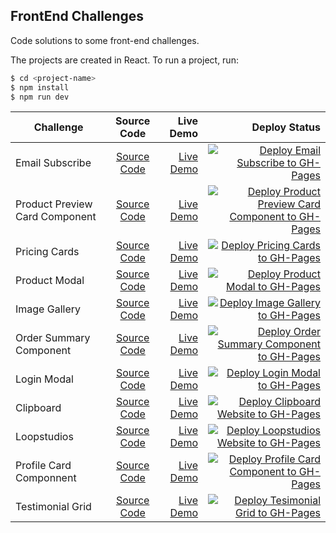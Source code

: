 ## FrontEnd Challenges
Code solutions to some front-end challenges.

The projects are created in React. To run a project, run:
```bash
$ cd <project-name>
$ npm install
$ npm run dev
```
| Challenge        | Source Code         | Live Demo  | Deploy Status |
| ------------- |:-------------:| -----:|  -----:|
| Email Subscribe      | [Source Code](/email-subscribe) |[Live Demo](https://thwani47.github.io/frontend-challenges/email-subscribe/) | [![Deploy Email Subscribe to GH-Pages](https://github.com/Thwani47/frontend-challenges/actions/workflows/email-subscribe-deploy.yml/badge.svg)](https://github.com/Thwani47/frontend-challenges/actions/workflows/email-subscribe-deploy.yml)|
|Product Preview Card Component      | [Source Code](/product-preview-card-component) |[Live Demo](https://thwani47.github.io/frontend-challenges/product-preview-card-component/) | [![Deploy Product Preview Card Component to GH-Pages](https://github.com/Thwani47/frontend-challenges/actions/workflows/product-preview-card-component-deploy.yml/badge.svg)](https://github.com/Thwani47/frontend-challenges/actions/workflows/product-preview-card-component-deploy.yml) |
| Pricing Cards      | [Source Code](/pricing-cards) |[Live Demo](https://thwani47.github.io/frontend-challenges/pricing-cards/) | [![Deploy Pricing Cards to GH-Pages](https://github.com/Thwani47/frontend-challenges/actions/workflows/pricing-cards-deploy.yml/badge.svg)](https://github.com/Thwani47/frontend-challenges/actions/workflows/pricing-cards-deploy.yml) |
| Product Modal      | [Source Code](/product-modal) |[Live Demo](https://thwani47.github.io/frontend-challenges/product-modal/) | [![Deploy Product Modal to GH-Pages](https://github.com/Thwani47/frontend-challenges/actions/workflows/product-modal-deploy.yml/badge.svg)](https://github.com/Thwani47/frontend-challenges/actions/workflows/product-modal-deploy.yml)|
| Image Gallery      | [Source Code](/image-gallery) |[Live Demo](https://thwani47.github.io/frontend-challenges/image-gallery/) | [![Deploy Image Gallery to GH-Pages](https://github.com/Thwani47/frontend-challenges/actions/workflows/image-gallery-deploy.yml/badge.svg)](https://github.com/Thwani47/frontend-challenges/actions/workflows/image-gallery-deploy.yml)|
| Order Summary Component      | [Source Code](/order-summary-component) |[Live Demo](https://thwani47.github.io/frontend-challenges/order-summary-component/) | [![Deploy Order Summary Component to GH-Pages](https://github.com/Thwani47/frontend-challenges/actions/workflows/order-summary-component-deploy.yml/badge.svg)](https://github.com/Thwani47/frontend-challenges/actions/workflows/order-summary-component-deploy.yml)|
| Login Modal     | [Source Code](/login-modal) |[Live Demo](https://thwani47.github.io/frontend-challenges/login-modal/) | [![Deploy Login Modal to GH-Pages](https://github.com/Thwani47/frontend-challenges/actions/workflows/login-modal-deploy.yml/badge.svg)](https://github.com/Thwani47/frontend-challenges/actions/workflows/login-modal-deploy.yml)|
| Clipboard     | [Source Code](/clipboard) |[Live Demo](https://thwani47.github.io/frontend-challenges/clipboard/) | [![Deploy Clipboard Website to GH-Pages](https://github.com/Thwani47/frontend-challenges/actions/workflows/clipboard-deploy.yml/badge.svg)](https://github.com/Thwani47/frontend-challenges/actions/workflows/clipboard-deploy.yml)|
| Loopstudios     | [Source Code](/loopstudios) |[Live Demo](https://thwani47.github.io/frontend-challenges/loopstudios/) | [![Deploy Loopstudios Website to GH-Pages](https://github.com/Thwani47/frontend-challenges/actions/workflows/loopstudios-deploy.yml/badge.svg)](https://github.com/Thwani47/frontend-challenges/actions/workflows/loopstudios-deploy.yml)|
| Profile Card Componnent     | [Source Code](/profile-card-component) |[Live Demo](https://thwani47.github.io/frontend-challenges/profile-card-component/) | [![Deploy Profile Card Component to GH-Pages](https://github.com/Thwani47/frontend-challenges/actions/workflows/profile-card-component-deploy.yml/badge.svg)](https://github.com/Thwani47/frontend-challenges/actions/workflows/profile-card-component-deploy.yml)|
| Testimonial Grid     | [Source Code](/testimonial-grid) |[Live Demo](https://thwani47.github.io/frontend-challenges/testimonial-grid/) | [![Deploy Tesimonial Grid to GH-Pages](https://github.com/Thwani47/frontend-challenges/actions/workflows/testimonial-grid-deploy.yml/badge.svg)](https://github.com/Thwani47/frontend-challenges/actions/workflows/testimonial-grid-deploy.yml)|